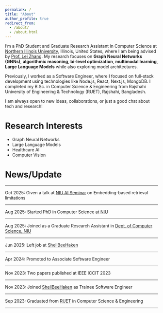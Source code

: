 ```yaml
---
permalink: /
title: "About"
author_profile: true
redirect_from: 
  - /about/
  - /about.html
---
```


I’m a PhD Student and Graduate Research Assistant in Computer Science at [Northern Illinois University](https://www.niu.edu/index.shtml), Illinois, United States, where I am being advised by [Prof. Lei Zhang](https://zhanglei.phd/). My research focuses on **Graph Neural Networks (GNNs)**, **algorithmic reasoning**, **bi-level optimization**, **multimodal learning**, **Large Language Models** while also exploring model architectures.

Previously, I worked as a Software Engineer, where I focused on full-stack development using technologies like Node.js, React, Next.js, MongoDB. I completed my B.Sc. in Computer Science & Engineering from Rajshahi University of Engineering & Technology (RUET), Rajshahi, Bangladesh.

I am always open to new ideas, collaborations, or just a good chat about tech and research!

Research Interests
======
- Graph Neural Networks
- Large Language Models
- Healthcare AI
- Computer Vision


News/Update
======
------

Oct 2025: Given a talk at [NIU AI Seminar](https://www.niuai.org/home) on Embedding-based retrieval limitations

------

Aug 2025: Started PhD in Computer Science at [NIU](https://www.niu.edu/index.shtml)

------

Aug 2025: Joined as a Graduate Research Assistant in [Dept. of Computer Science, NIU](https://www.cs.niu.edu/)

------

Jun 2025: Left job at [ShellBeeHaken](https://shellbeehaken.com/)

------

Apr 2024: Promoted to Associate Software Engineer

------

Nov 2023: Two papers published at IEEE ICCIT 2023

------

Nov 2023: Joined [ShellBeeHaken](https://shellbeehaken.com/) as Trainee Software Engineer

------

Sep 2023: Graduated from [RUET](https://www.ruet.ac.bd/) in Computer Science & Engineering

------